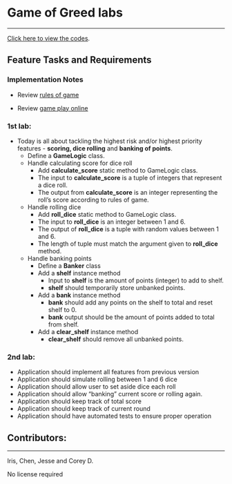# Game of Greed labs
---
[Click here to view the codes](game_of_greed/game_of_greed.py).

## Feature Tasks and Requirements
### Implementation Notes
- Review [rules of game](https://en.wikipedia.org/wiki/Dice_10000)

- Review [game play online](http://www.playonlinedicegames.com/farkle)

### 1st lab:
- Today is all about tackling the highest risk and/or highest priority features - **scoring, dice rolling** and **banking of points**.
    - Define a **GameLogic** class.
    - Handle calculating score for dice roll
        - Add **calculate_score** static method to GameLogic class.
        - The input to **calculate_score** is a tuple of integers that represent a dice roll.
        - The output from **calculate_score** is an integer representing the roll’s score according to rules of game.
    - Handle rolling dice
        - Add **roll_dice** static method to GameLogic class.
        - The input to **roll_dice** is an integer between 1 and 6.
        - The output of **roll_dice** is a tuple with random values between 1 and 6.
        - The length of tuple must match the argument given to **roll_dice** method.
    - Handle banking points
        - Define a **Banker** class
        - Add a **shelf** instance method
            - Input to **shelf** is the amount of points (integer) to add to shelf.
            - **shelf** should temporarily store unbanked points.
        - Add a **bank** instance method
            - **bank** should add any points on the shelf to total and reset shelf to 0.
            - **bank** output should be the amount of points added to total from shelf.
        - Add a **clear_shelf** instance method
            - **clear_shelf** should remove all unbanked points.

### 2nd lab:
- Application should implement all features from previous version
- Application should simulate rolling between 1 and 6 dice
- Application should allow user to set aside dice each roll
- Application should allow “banking” current score or rolling again.
- Application should keep track of total score
- Application should keep track of current round
- Application should have automated tests to ensure proper operation


## Contributors:
___
Iris, Chen, Jesse and Corey D.

No license required


